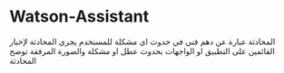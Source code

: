 # Watson-Assistant
المحادثة عبارة عن دهم فني في حدوث اي مشكلة للمسنخدم يجري المحادثة لإخبار القائمين على التطبيق او الواجهات بحدوث عطل او مشكلة والصورة المرفقة توضح المحادثة 
